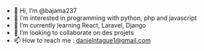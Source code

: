 - 👋 Hi, I’m @bajama237
- 👀 i'm interested in programming with python, php and javascript
- 🌱 I’m currently learning  React, Laravel, Django
- 💞️ I’m looking to collaborate on des projets
- 📫 How to reach me : danielntague1@gmail.com

<!---
bajama237/bajama237 is a ✨ special ✨ repository because its `README.md` (this file) appears on your GitHub profile.
You can click the Preview link to take a look at your changes.
--->
